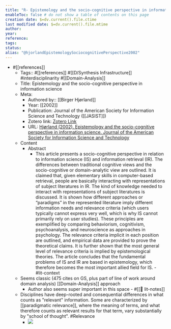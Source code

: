 ```yaml
---
title: "R- Epistemology and the socio-cognitive perspective in information science"
enableToc: false # do not show a table of contents on this page
creation date: $=dv.current().file.ctime
last modified date: $=dv.current().file.mtime
author: 
year:
reference: 
tags: 
status: 
alias: "@hjorlandEpistemologySociocognitivePerspective2002"
---
```


   - #[[references]]
        - Tags:: #[[references]] #[[D/Synthesis Infrastructure]] #interdisciplinarity #[[Domain-Analysis]]
        - Title: Epistemology and the socio-cognitive perspective in information science
        - Meta:
            - Authored by:: [[Birger Hjørland]] 
            - Year: [[2002]]
            - Publication: Journal of the American Society for Information Science and Technology ([[JASIST]])
            - Zotero link: [Zotero Link](zotero://select/items/1_ZMGUTJ6C)
            - URL: [Hjørland (2002). Epistemology and the socio-cognitive perspective in information science. Journal of the American Society for Information Science and Technology](https://onlinelibrary.wiley.com/doi/abs/10.1002/asi.10042)
        - Content
            - Abstract
                - This article presents a socio-cognitive perspective in relation to information science (IS) and information retrieval (IR). The differences between traditional cognitive views and the socio-cognitive or domain-analytic view are outlined. It is claimed that, given elementary skills in computer-based retrieval, people are basically interacting with representations of subject literatures in IR. The kind of knowledge needed to interact with representations of subject literatures is discussed. It is shown how different approaches or “paradigms” in the represented literature imply different information needs and relevance criteria (which users typically cannot express very well, which is why IS cannot primarily rely on user studies). These principles are exemplified by comparing behaviorism, cognitivism, psychoanalysis, and neuroscience as approaches in psychology. The relevance criteria implicit in each position are outlined, and empirical data are provided to prove the theoretical claims. It is further shown that the most general level of relevance criteria is implied by epistemological theories. The article concludes that the fundamental problems of IS and IR are based in epistemology, which therefore becomes the most important allied field for IS.
    - #lit-context
        - Seems classic (475 cites on GS, plus part of line of work around domain analysis) [[Domain-Analysis]] approach
            - Author also seems super important in this space
    - #[[📝 lit-notes]]
        - Disciplines have deep-rooted and consequential differences in what counts as "relevant" information. Some are characterized by [[paradigmatic relevance]], where the meaning of terms, and what therefore counts as relevant results for that term, vary substantially by "school of thought". #Relevance
            - ![](https://firebasestorage.googleapis.com/v0/b/firescript-577a2.appspot.com/o/imgs%2Fapp%2Fmegacoglab%2Flzo9orBvZ2?alt=media&token=df92df81-86ad-42cf-84e5-f1ef93f3b620)